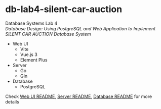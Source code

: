 # db-lab4-silent-car-auction
Database Systems Lab 4  
*Database Design: Using PostgreSQL and Web Application to Implement SILENT CAR AUCTION Database System*  
+ Web UI  
    - Vite
    - Vue.js 3  
    - Element Plus  
+ Server  
    - Go  
    - Gin  
+ Database
    - PostgreSQL  
  
Check
[Web UI README](silent-car-auction-webui/README.md), 
[Server README](silent-car-auction-server/README.md), 
[Database README](silent-car-auction-database/README.md) 
for more details